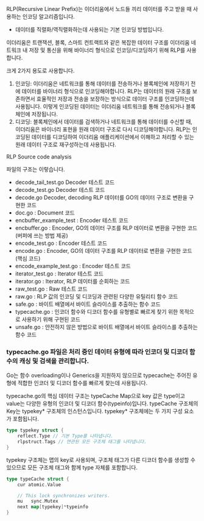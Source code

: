 RLP(Recursive Linear Prefix)는 이더리움에서 노드들 끼리 데이터를 주고 받을 때 사용하는 인코딩 알고리즘입니다.
- 데이터를 직렬화/역직렬화하는데 사용되는 기본 인코딩 방법입니다.

이더리움은 트랜잭션, 블록, 스마트 컨트랙트와 같은 복잡한 데이터 구조를 이더리움 네트워크 내 저장 및 통신을 위해 바이너리 형식으로 인코딩/디코딩하기 위해 RLP를 사용합니다.

크게 2가지 용도로 사용합니다.

1. 인코딩: 이더리움은 네트워크를 통해 데이터를 전송하거나 블록체인에 저장하기 전에 데이터를 바이너리 형식으로 인코딩해야합니다. RLP는 데이터의 원래 구조를 보존하면서 효율적인 저장과 전송을 보장하는 방식으로 데이터 구조를 인코딩하는데 사용됩니다. 이렇게 인코딩된 데이터는 이더리움 네트워크를 통해 전송되거나 블록체인에 저장됩니다.
3. 디코딩: 블록체인에서 데이터를 검색하거나 네트워크를 통해 데이터를 수신할 때, 이더리움은 바이너리 표현을 원래 데이터 구조로 다시 디코딩해야합니다. RLP는 인코딩된 데이터를 디코딩하여 이더리움 애플리케이션에서 이해하고 처리할 수 있는 원래 데이터 구조로 재구성하는데 사용됩니다.

RLP Source code analysis

파일의 구조는 이렇습니다.

- decode_tail_test.go Decoder 테스트 코드
- decode_test.go Decoder 테스트 코드
- decode.go Decoder, decoding RLP 데이터를 GO의 데이터 구조로 변환을 구현한 코드
- doc.go : Document 코드
- encbuffer_example_test : Encoder 테스트 코드
- encbuffer.go : Encoder, GO의 데이터 구조를 RLP 데이터로 변환을 구현한 코드(버퍼에 쓰는 방법 제공)
- encode_test.go : Encoder 테스트 코드
- encode.go : Encoder, GO의 데이터 구조를 RLP 데이터로 변환을 구현한 코드(핵심 코드)
- encode_example_test.go : Encoder 테스트 코드
- iterator_test.go : Iterator 테스트 코드
- iterator.go : Iterator, RLP 데이터를 순회하는 코드
- raw_test.go : Raw 테스트 코드
- raw.go : RLP 값의 인코딩 및 디코딩과 관련된 다양한 유틸리티 함수 코드
- safe.go : 바이트 배열에서 바이트 슬라이스를 추출하는 함수 코드
- typecache.go : 인코더 함수와 디코더 함수를 유형별로 빠르게 찾기 위한 목적으로 사용하기 위해 구현된 코드
- unsafe.go : 안전하지 않은 방법으로 바이트 배열에서 바이트 슬라이스를 추출하는 함수 코드

### typecache.go 파일은 처리 중인 데이터 유형에 따라 인코더 및 디코더 함수의 캐싱 및 검색을 관리합니다.
Go는 함수 overloading이나 Generics을 지원하지 않으므로 typecache는 주어진 유형에 적합한 인코더 및 디코더 함수를 빠르게 찾는데 사용됩니다.

typecache.go의 핵심 데이터 구조는 typeCache Map으로 key 값은 type이고 value는 다양한 유형의 인코더 및 디코더 함수(typeinfo)입니다.
typeCache 구조체의 Key는 typekey* 구조체의 인스턴스입니다. 
typekey* 구조체에는 두 가지 구성 요소가 포함됩니다.

```go
type typekey struct {
	reflect.Type // 기본 Type를 나타냅니다.
	rlpstruct.Tags // 연관된 모든 구조체 태그를 나타냅니다.
}
```





typekey 구조체는 맵의 key로 사용되며, 구조체 태그가 다른 디코더 함수를 생성할 수 있으므로 모든 구조체 태그와 함께 type 자체를 포함합니다.
```go
type typeCache struct {
	cur atomic.Value

	// This lock synchronizes writers.
	mu   sync.Mutex
	next map[typekey]*typeinfo
}
```
